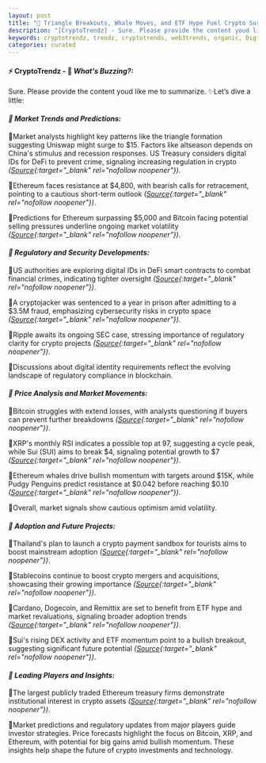 ```yaml
---
layout: post
title: "🌅 Triangle Breakouts, Whale Moves, and ETF Hype Fuel Crypto Surge"
description: "[CryptoTrendz] - Sure. Please provide the content youd like me to summarize."
keywords: cryptotrendz, trendz, cryptotrends, web3trends, organic, Digital, China, Ethereum, Bitcoin, Analyst, DOGE, Dogecoin, crypto
categories: curated
---
```


#### ⚡ CryptoTrendz - 📌 *What's Buzzing?:*

Sure. Please provide the content youd like me to summarize. ✨Let’s dive a little:


#### *🔖  Market Trends and Predictions:*  

🔹Market analysts highlight key patterns like the triangle formation suggesting Uniswap might surge to $15. Factors like altseason depends on China's stimulus and recession responses. US Treasury considers digital IDs for DeFi to prevent crime, signaling increasing regulation in crypto *([Source](https://s.avyag.com/4gx3){:target="_blank" rel="nofollow noopener"})*.  

🔹Ethereum faces resistance at $4,800, with bearish calls for retracement, pointing to a cautious short-term outlook *([Source](https://s.avyag.com/44ow){:target="_blank" rel="nofollow noopener"})*.  

🔹Predictions for Ethereum surpassing $5,000 and Bitcoin facing potential selling pressures underline ongoing market volatility *([Source](https://s.avyag.com/ha11){:target="_blank" rel="nofollow noopener"})*.  

#### *🔖  Regulatory and Security Developments:*  

🔹US authorities are exploring digital IDs in DeFi smart contracts to combat financial crimes, indicating tighter oversight *([Source](https://s.avyag.com/n4b5){:target="_blank" rel="nofollow noopener"})*.  

🔹A cryptojacker was sentenced to a year in prison after admitting to a $3.5M fraud, emphasizing cybersecurity risks in crypto space *([Source](https://s.avyag.com/1pf8){:target="_blank" rel="nofollow noopener"})*.  

🔹Ripple awaits its ongoing SEC case, stressing importance of regulatory clarity for crypto projects *([Source](https://s.avyag.com/ig6e){:target="_blank" rel="nofollow noopener"})*.  

🔹Discussions about digital identity requirements reflect the evolving landscape of regulatory compliance in blockchain.

#### *🔖  Price Analysis and Market Movements:*  

🔹Bitcoin struggles with extend losses, with analysts questioning if buyers can prevent further breakdowns *([Source](https://s.avyag.com/2my6){:target="_blank" rel="nofollow noopener"})*.  

🔹XRP's monthly RSI indicates a possible top at 97, suggesting a cycle peak, while Sui (SUI) aims to break $4, signaling potential growth to $7 *([Source](https://s.avyag.com/zwy9){:target="_blank" rel="nofollow noopener"})*.  

🔹Ethereum whales drive bullish momentum with targets around $15K, while Pudgy Penguins predict resistance at $0.042 before reaching $0.10 *([Source](https://s.avyag.com/k685){:target="_blank" rel="nofollow noopener"})*.  

🔹Overall, market signals show cautious optimism amid volatility.

#### *🔖  Adoption and Future Projects:*  

🔹Thailand's plan to launch a crypto payment sandbox for tourists aims to boost mainstream adoption *([Source](https://s.avyag.com/coyw){:target="_blank" rel="nofollow noopener"})*.  

🔹Stablecoins continue to boost crypto mergers and acquisitions, showcasing their growing importance *([Source](https://s.avyag.com/6fpd){:target="_blank" rel="nofollow noopener"})*.  

🔹Cardano, Dogecoin, and Remittix are set to benefit from ETF hype and market revaluations, signaling broader adoption trends *([Source](https://s.avyag.com/guyh){:target="_blank" rel="nofollow noopener"})*.  

🔹Sui's rising DEX activity and ETF momentum point to a bullish breakout, suggesting significant future potential *([Source](https://s.avyag.com/zwy9){:target="_blank" rel="nofollow noopener"})*.  

#### *🔖  Leading Players and Insights:*  

🔹The largest publicly traded Ethereum treasury firms demonstrate institutional interest in crypto assets *([Source](https://s.avyag.com/c07y){:target="_blank" rel="nofollow noopener"})*.  

🔹Market predictions and regulatory updates from major players guide investor strategies. Price forecasts highlight the focus on Bitcoin, XRP, and Ethereum, with potential for big gains amid bullish momentum. These insights help shape the future of crypto investments and technology.